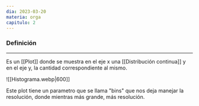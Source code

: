 ```yaml
---
dia: 2023-03-20
materia: orga
capitulo: 2
---
```

### Definición
---
Es un [[Plot]] donde se muestra en el eje x una [[Distribución continua]] y en el eje y, la cantidad correspondiente al mismo.


![[Histograma.webp|600]]

Este plot tiene un parametro que se llama "bins" que nos deja manejar la resolución, donde mientras más grande, más resolución.